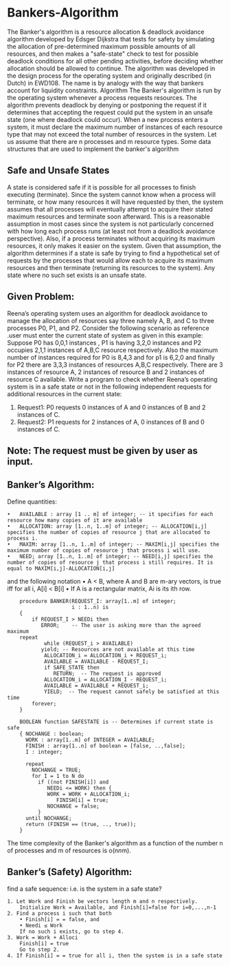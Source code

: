 # Bankers-Algorithm

The Banker's algorithm is a resource allocation & deadlock avoidance algorithm developed by Edsger Dijkstra that tests for safety by simulating the allocation of pre-determined maximum possible amounts of all resources, and then makes a "safe-state" check to test for possible deadlock conditions for all other pending activities, before deciding whether allocation should be allowed to continue. The algorithm was developed in the design process for the operating system and originally described (in Dutch) in EWD108. The name is by analogy with the way that bankers account for liquidity constraints.
Algorithm The Banker's algorithm is run by the operating system whenever a process requests resources. The algorithm prevents deadlock by denying or postponing the request if it determines that accepting the request could put the system in an unsafe state (one where deadlock could occur). When a new process enters a system, it must declare the maximum number of instances of each resource type that may not exceed the total number of resources in the system.
Let us assume that there are n processes and m resource types. Some data structures that are used to implement the banker's algorithm

## Safe and Unsafe States

 A state is considered safe if it is possible for all processes to finish executing (terminate). Since the system cannot know when a process will terminate, or how many resources it will have requested by then, the system assumes that all processes will eventually attempt to acquire their stated maximum resources and terminate soon afterward. This is a reasonable assumption in most cases since the system is not particularly concerned with how long each process runs (at least not from a deadlock avoidance perspective). Also, if a process terminates without acquiring its maximum resources, it only makes it easier on the system. Given that assumption, the algorithm determines if a state is safe by trying to find a hypothetical set of requests by the processes that would allow each to acquire its maximum resources and then terminate (returning its resources to the system). Any state where no such set exists is an unsafe state.


## Given Problem:

Reena’s operating system uses an algorithm for deadlock avoidance to manage the allocation
of resources say three namely A, B, and C to three processes P0, P1, and P2. Consider the
following scenario as reference .user must enter the current state of system as given in this
example: Suppose P0 has 0,0,1 instances , P1 is having 3,2,0 instances and P2 occupies 2,1,1
instances of A,B,C resource respectively. Also the maximum number of instances required for P0
is 8,4,3 and for p1 is 6,2,0 and finally for P2 there are 3,3,3 instances of resources A,B,C
respectively. There are 3 instances of resource A, 2 instances of resource B and 2 instances of
resource C available.
Write a program to check whether Reena’s operating system is in a safe state or not in the
following independent requests for additional resources in the current state:
1. Request1: P0 requests 0 instances of A and 0 instances of B and 2 instances of C.
2. Request2: P1 requests for 2 instances of A, 0 instances of B and 0 instances of C.



## Note: The request must be given by user as input.

## Banker’s Algorithm:

Define quantities:
```
•	AVAILABLE : array [1 .. m] of integer; -- it specifies for each resource how many copies of it are available
•	ALLOCATION: array [1..n, 1..m] of integer; -- ALLOCATION[i,j] specifies the number of copies of resource j that are allocated to process i.
•	MAXIM: array [1..n, 1..m] of integer; -- MAXIM[i,j] specifies the maximum number of copies of resource j that process i will use.
•	NEED; array [1..n, 1..m] of integer; -- NEED[i,j] specifies the number of copies of resource j that process i still requires. It is equal to MAXIM[i,j]-ALLOCATION[i,j]

```
and the following notation
•	A < B, where A and B are m-ary vectors, is true iff for all i, A[i] < B[i]
•	If A is a rectangular matrix, Ai is its ith row.

```
    procedure BANKER(REQUEST_I: array[1..m] of integer;
                     i : 1..n) is
    {
        if REQUEST_I > NEEDi then
           ERROR;    -- The user is asking more than the agreed maximum
	repeat
            while (REQUEST_i > AVAILABLE)
	       yield; -- Resources are not available at this time
            ALLOCATION_i = ALLOCATION_i + REQUEST_i;
            AVAILABLE = AVAILABLE - REQUEST_I;
            if SAFE_STATE then
               RETURN;  -- The request is approved
            ALLOCATION_i = ALLOCATION_I - REQUEST_i;
            AVAILABLE = AVAILABLE + REQUEST_i;
            YIELD;  -- The request cannot safely be satisfied at this time
        forever;
    }

    BOOLEAN function SAFESTATE is -- Determines if current state is safe
    { NOCHANGE : boolean;
      WORK : array[1..m] of INTEGER = AVAILABLE;
      FINISH : array[1..n] of boolean = [false, ..,false];
      I : integer;

      repeat
        NOCHANGE = TRUE;
        for I = 1 to N do
          if ((not FINISH[i]) and
             NEEDi <= WORK) then {
             WORK = WORK + ALLOCATION_i;
    	        FINISH[i] = true;
             NOCHANGE = false;
          }
      until NOCHANGE;
      return (FINISH == (true, .., true));
    }
```

The time complexity of the Banker's algorithm as a function of the number n of processes and m of resources is o(n*n*m).

## Banker’s (Safety) Algorithm:

 find a safe sequence:
i.e. is the system in a safe state?
```
1. Let Work and Finish be vectors length m and n respectively.
	Initialize Work = Available, and Finish[i]=false for i=0,...,n-1
2. Find a process i such that both
	• Finish[i] = = false, and
	• Needi ≤ Work
	If no such i exists, go to step 4.
3. Work = Work + Alloci
	Finish[i] = true
	Go to step 2.
4. If Finish[i] = = true for all i, then the system is in a safe state

```

